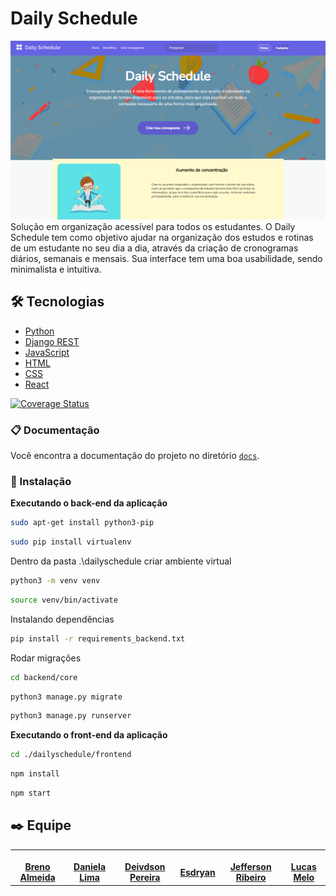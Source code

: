 # Daily Schedule

![banner](./home.png) 
Solução em organização acessível para todos os estudantes. O Daily Schedule tem como objetivo ajudar na organização dos estudos e rotinas de um estudante no seu dia a dia, através da criação de cronogramas diários, semanais e mensais. Sua interface tem uma boa usabilidade, sendo minimalista e intuitiva.

## 🛠️ Tecnologias

- [Python](https://www.python.org/)
- [Django REST](https://www.django-rest-framework.org/)
- [JavaScript](https://www.javascript.com/)
- [HTML](https://www.w3schools.com/html/)
- [CSS](https://www.w3schools.com/css/)
- [React](https://pt-br.reactjs.org/docs/lifting-state-up.html)

[![Coverage Status](https://coveralls.io/repos/github/Esdryan/dailyschedule/badge.svg)](https://coveralls.io/github/Esdryan/dailyschedule)

### 📋 Documentação

Você encontra a documentação do projeto no diretório [`docs`](https://github.com/tads-cnat/dailyschedule/tree/main/docs).

### 🔧 Instalação

**Executando o back-end da aplicação**

```sh
sudo apt-get install python3-pip
```
```sh
sudo pip install virtualenv
```
Dentro da pasta .\dailyschedule criar ambiente virtual
```sh
python3 -m venv venv
```
```sh
source venv/bin/activate
```
Instalando dependências
```sh
pip install -r requirements_backend.txt
```
Rodar migrações
```sh
cd backend/core
```
```sh
python3 manage.py migrate
```
```sh
python3 manage.py runserver
```

**Executando o front-end da aplicação**
```sh
cd ./dailyschedule/frontend
```
```sh
npm install
```
```sh
npm start
```

## ✒️ Equipe

<table>
  <tr>
    <td align="center"><a href="https://github.com/BrenoNAlmeida"><img style="border-radius: 50%;" src="https://avatars.githubusercontent.com/u/72624554?v=4" width="100px;" title="Desenvolvedor" alt=""/><br /><b>Breno Almeida</b></a><br /><a href="https://github.com/BrenoNAlmeida"</td>
      <td align="center"><a href="https://github.com/dani7fl7"><img style="border-radius: 50%;" src="https://avatars.githubusercontent.com/u/96999239?v=4" width="100px;" title="Idealizadora" alt=""/><br /><b>Daniela Lima</b></a><br /><a href="https://github.com/dani7fl7"</td>
      <td align="center"><a href="https://github.com/Deivdson"><img style="border-radius: 50%;" src="https://avatars.githubusercontent.com/u/94084592?v=4" width="100px;" title="Desenvolvedor" alt=""/><br /><b>Deivdson Pereira</b></a><br /><a href="https://github.com/Deivdson"</td>
    <td align="center"><a href="https://github.com/Esdryan"><img style="border-radius: 50%;" src="https://avatars.githubusercontent.com/u/79666536?v=4" width="100px;" title="Desenvolvedor" alt=""/><br /><b>Esdryan</b></a><br /><a href="https://github.com/Esdryan"</td>
    <td align="center"><a href="https://github.com/Jefferson-F-Ribeiro"><img style="border-radius: 50%;" src="https://avatars.githubusercontent.com/u/93939600?v=4" width="100px;" title="Desenvolvedor" alt=""/><br /><b>Jefferson Ribeiro</b></a><br /><a href="https://github.com/Jefferson-F-Ribeiro"</td>
    <td align="center"><a href="https://github.com/lucasmelonds"><img style="border-radius: 50%;" src="https://avatars.githubusercontent.com/u/90428419?v=4" width="100px;" title="Desenvolvedor" alt=""/><br /><b>Lucas Melo</b></a><br /><a href="https://github.com/lucasmelonds"</td>
  </tr>
</table>
